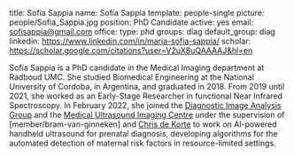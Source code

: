 title: Sofía Sappia
name: Sofía Sappia 
template: people-single 
picture: people/Sofia_Sappia.jpg 
position: PhD Candidate 
active: yes 
email: sofisappia@gmail.com 
office: 
type: phd 
groups: diag 
default_group: diag 
linkedin: https://www.linkedin.com/in/maria-sofia-sappia/ 
scholar: https://scholar.google.com/citations?user=V2uX8uQAAAAJ&hl=en

Sofía Sappia is a PhD candidate in the Medical Imaging department at Radboud UMC. She studied Biomedical Engineering at the National University of Cordoba, 
in Argentina, and graduated in 2018. From 2019 until 2021, she worked as an Early-Stage Researcher in functional Near Infrared Spectroscopy. In February 2022, 
she joined the [Diagnostic Image Analysis Group](http://www.diagnijmegen.nl) and the [Medical Ultrasound Imaging Centre](http://music.radboudimaging.nl/index.php/Home) 
under the supervision of [member/bram-van-ginneken] and [Chris de Korte]( http://music.radboudimaging.nl/index.php/Person?name=Chris_de_Korte) to work on 
Al-powered handheld ultrasound for prenatal diagnosis, developing algorithms for the automated detection of maternal risk factors in resource-limited settings.
